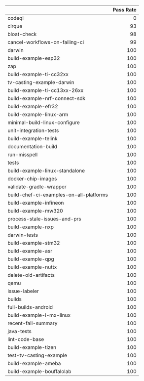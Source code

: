 |                                         |   Pass Rate |
|:----------------------------------------|------------:|
| codeql                                  |           0 |
| cirque                                  |          93 |
| bloat-check                             |          98 |
| cancel-workflows-on-failing-ci          |          99 |
| darwin                                  |         100 |
| build-example-esp32                     |         100 |
| zap                                     |         100 |
| build-example-ti-cc32xx                 |         100 |
| tv-casting-example-darwin               |         100 |
| build-example-ti-cc13xx-26xx            |         100 |
| build-example-nrf-connect-sdk           |         100 |
| build-example-efr32                     |         100 |
| build-example-linux-arm                 |         100 |
| minimal-build-linux-configure           |         100 |
| unit-integration-tests                  |         100 |
| build-example-telink                    |         100 |
| documentation-build                     |         100 |
| run-misspell                            |         100 |
| tests                                   |         100 |
| build-example-linux-standalone          |         100 |
| docker-chip-images                      |         100 |
| validate-gradle-wrapper                 |         100 |
| build-chef-ci-examples-on-all-platforms |         100 |
| build-example-infineon                  |         100 |
| build-example-mw320                     |         100 |
| process-stale-issues-and-prs            |         100 |
| build-example-nxp                       |         100 |
| darwin-tests                            |         100 |
| build-example-stm32                     |         100 |
| build-example-asr                       |         100 |
| build-example-qpg                       |         100 |
| build-example-nuttx                     |         100 |
| delete-old-artifacts                    |         100 |
| qemu                                    |         100 |
| issue-labeler                           |         100 |
| builds                                  |         100 |
| full-builds-android                     |         100 |
| build-example-i-mx-linux                |         100 |
| recent-fail-summary                     |         100 |
| java-tests                              |         100 |
| lint-code-base                          |         100 |
| build-example-tizen                     |         100 |
| test-tv-casting-example                 |         100 |
| build-example-ameba                     |         100 |
| build-example-bouffalolab               |         100 |